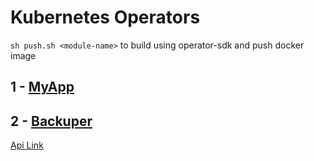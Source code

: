 # Kubernetes Operators
`sh push.sh <module-name>` to build using operator-sdk and push docker image

## 1 - [MyApp](./myapp/Readme.md)

## 2 - [Backuper](./backuper/Readme.md)



[Api Link](https://godoc.org/k8s.io/api)